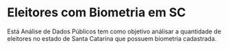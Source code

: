 # Eleitores com Biometria em SC
 Está Análise de Dados Públicos tem como objetivo análisar a quantidade de eleitores no estado de Santa Catarina que possuem biometria cadastrada.
